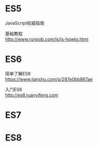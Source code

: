 
# ES5

JavaScript权威指南

基础教程\
http://www.runoob.com/js/js-howto.html


# ES6

简单了解ES6\
https://www.jianshu.com/p/287e0bb867ae

入门ES6\
http://es6.ruanyifeng.com


# ES7



# ES8


